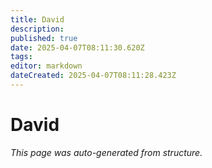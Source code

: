```yaml
---
title: David
description: 
published: true
date: 2025-04-07T08:11:30.620Z
tags: 
editor: markdown
dateCreated: 2025-04-07T08:11:28.423Z
---
```


# David

*This page was auto-generated from structure.*